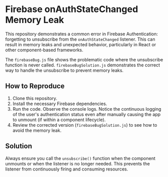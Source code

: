 # Firebase onAuthStateChanged Memory Leak

This repository demonstrates a common error in Firebase Authentication: forgetting to unsubscribe from the `onAuthStateChanged` listener.  This can result in memory leaks and unexpected behavior, particularly in React or other component-based frameworks.

The `firebaseBug.js` file shows the problematic code where the unsubscribe function is never called. `firebaseBugSolution.js` demonstrates the correct way to handle the unsubscribe to prevent memory leaks.

## How to Reproduce

1. Clone this repository.
2. Install the necessary Firebase dependencies.
3. Run the code. Observe the console logs. Notice the continuous logging of the user's authentication status even after manually causing the app to unmount (if within a component lifecycle). 
4. Review the corrected version (`firebaseBugSolution.js`) to see how to avoid the memory leak.

## Solution

Always ensure you call the `unsubscribe()` function when the component unmounts or when the listener is no longer needed.  This prevents the listener from continuously firing and consuming resources.